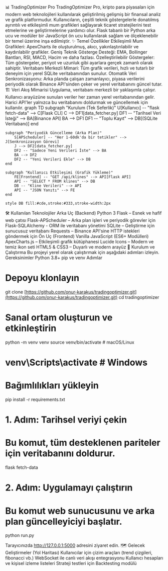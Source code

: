 📊 TradingOptimizer Pro
TradingOptimizer Pro, kripto para piyasaları için modern web teknolojileri kullanılarak geliştirilmiş gelişmiş bir finansal analiz ve grafik platformudur. Kullanıcıların, çeşitli teknik göstergelerle donatılmış ayrıntılı ve etkileşimli mum grafikleri sağlayarak ticaret stratejilerini test etmelerine ve geliştirmelerine yardımcı olur.
Flask tabanlı bir Python arka ucu ve modüler bir JavaScript ön ucu kullanılarak sağlam ve ölçeklenebilir bir temel üzerine inşa edilmiştir.
✨ Temel Özellikler
Etkileşimli Mum Grafikleri: ApexCharts ile oluşturulmuş, akıcı, yakınlaştırılabilir ve kaydırılabilir grafikler.
Geniş Teknik Gösterge Desteği: EMA, Bollinger Bantları, RSI, MACD, Hacim ve daha fazlası.
Özelleştirilebilir Göstergeler: Tüm göstergeler, periyot ve uzunluk gibi ayarlara gerçek zamanlı olarak sahiptir.
Veritabanı Merkezli Mimari: Tüm grafik verileri, hızlı ve tutarlı bir deneyim için yerel SQLite veritabanından sunulur.
Otomatik Veri Senkronizasyonu: Arka planda çalışan zamanlayıcı, piyasa verilerini periyodik olarak Binance API'sinden çeker ve yerel veritabanını güncel tutar.
🏗️ Veri Akış Mimarisi
Uygulama, veritabanı merkezli bir yaklaşımla çalışır. Kullanıcı arayüzüne sunulan veriler her zaman yerel veritabanından gelir. Harici API'ler yalnızca bu veritabanını doldurmak ve güncellemek için kullanılır.
graph TD
    subgraph "Kurulum (Tek Seferlik)"
        U[Kullanıcı] -- "flask fetch-data" --> C[Flask CLI]
        C --> DF1[data_fetcher.py]
        DF1 -- "Tarihsel Veri İsteği" --> BA[Binance API]
        BA --> DF1
        DF1 -- "Toplu Kayıt" --> DB[(SQLite Veritabanı)]
    end

    subgraph "Periyodik Güncelleme (Arka Plan)"
        S[APScheduler] -- "Her 1-60dk'da bir tetikler" --> J[Senkronizasyon Görevi]
        J --> DF2[data_fetcher.py]
        DF2 -- "Sadece Yeni Verileri İste" --> BA
        BA --> DF2
        DF2 -- "Yeni Verileri Ekle" --> DB
    end

    subgraph "Kullanıcı Etkileşimi (Grafik Yükleme)"
        FE[Frontend] -- "GET /api/klines" --> API[Flask API]
        API -- "SELECT * FROM klines" --> DB
        DB -- "Kline Verileri" --> API
        API -- "JSON Yanıtı" --> FE
    end

    style DB fill:#cde,stroke:#333,stroke-width:2px


🛠️ Kullanılan Teknolojiler
Arka Uç (Backend)
Python 3
Flask – Esnek ve hafif web çatısı
Flask-APScheduler – Arka plan işleri ve periyodik görevler için
Flask-SQLAlchemy - ORM ile veritabanı yönetimi
SQLite – Geliştirme için sunucusuz veritabanı
Requests – Binance API'sine HTTP istekleri göndermek için
Ön Uç (Frontend)
Vanilla JavaScript (ES6+ Modülleri)
ApexCharts.js – Etkileşimli grafik kütüphanesi
Lucide Icons – Modern ve temiz ikon seti
HTML5 & CSS3 – Duyarlı ve modern arayüz
🚀 Kurulum ve Çalıştırma
Bu projeyi yerel olarak çalıştırmak için aşağıdaki adımları izleyin.
Gereksinimler
Python 3.8+
pip ve venv
Adımlar
# Depoyu klonlayın
git clone [https://github.com/onur-karakus/tradingoptimizer.git](https://github.com/onur-karakus/tradingoptimizer.git)
cd tradingoptimizer

# Sanal ortam oluşturun ve etkinleştirin
python -m venv venv
source venv/bin/activate      # macOS/Linux
# venv\Scripts\activate       # Windows

# Bağımlılıkları yükleyin
pip install -r requirements.txt

# 1. Adım: Tarihsel veriyi çekin
# Bu komut, tüm desteklenen pariteler için veritabanını doldurur.
flask fetch-data

# 2. Adım: Uygulamayı çalıştırın
# Bu komut web sunucusunu ve arka plan güncelleyiciyi başlatır.
python run.py


Tarayıcınızda http://127.0.0.1:5000 adresini ziyaret edin.
🗺️ Gelecek Geliştirmeler (Yol Haritası)
Kullanıcılar için çizim araçları (trend çizgileri, fibonacci vb.)
WebSocket ile canlı veri akışı entegrasyonu
Kullanıcı hesapları ve kişisel izleme listeleri
Strateji testleri için Backtesting modülü
